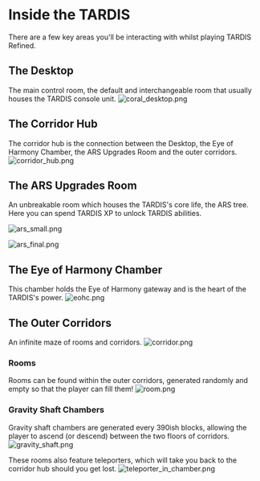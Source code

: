 # Inside the TARDIS

There are a few key areas you'll be interacting with whilst playing TARDIS Refined.

## The Desktop
The main control room, the default and interchangeable room that usually houses the TARDIS console unit.
![coral_desktop.png](coral_desktop.png)

## The Corridor Hub
The corridor hub is the connection between the Desktop, the Eye of Harmony Chamber, the ARS Upgrades Room and the outer corridors.
![corridor_hub.png](corridor_hub.png)


## The ARS Upgrades Room
An unbreakable room which houses the TARDIS's core life, the ARS tree. Here you can spend TARDIS XP to unlock TARDIS abilities.

![ars_small.png](ars_small.png)

![ars_final.png](ars_final.png)

## The Eye of Harmony Chamber
This chamber holds the Eye of Harmony gateway and is the heart of the TARDIS's power.
![eohc.png](eohc.png)

## The Outer Corridors
An infinite maze of rooms and corridors.
![corridor.png](corridor.png)

### Rooms
Rooms can be found within the outer corridors, generated randomly and empty so that the player can fill them!
![room.png](room.png)

### Gravity Shaft Chambers
Gravity shaft chambers are generated every 390ish blocks, allowing the player to ascend (or descend) between the two floors of corridors.
![gravity_shaft.png](gravity_shaft.png)

These rooms also feature teleporters, which will take you back to the corridor hub should you get lost. 
![teleporter_in_chamber.png](teleporter_in_chamber.png)